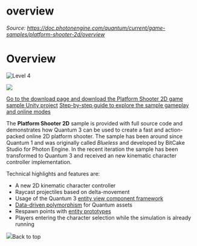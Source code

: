 # overview

_Source: https://doc.photonengine.com/quantum/current/game-samples/platform-shooter-2d/overview_

# Overview

![Level 4](/v2/img/docs/levels/level03-intermediate_1.5x.png)

![](https://doc.photonengine.com/docs/img/quantum/v3/game-samples/platform-shooter-2d/platform-shooter-2d-banner.jpg)

[Go to the download page and download the Platform Shooter 2D game sample Unity project](/quantum/current/game-samples/platform-shooter-2d/getting-started#download-table) [Step-by-step guide to explore the sample gameplay and online modes](/quantum/current/game-samples/platform-shooter-2d/getting-started)

The **Platform Shooter 2D** sample is provided with full source code and demonstrates how Quantum 3 can be used to create a fast and action-packed online 2D platform shooter. The sample has been around since Quantum 1 and was originally called _Blueless_ and developed by BitCake Studio for Photon Engine. In the recent iteration the sample has been transformed to Quantum 3 and received an new kinematic character controller implementation.

Technical highlights and features are:

- A new 2D kinematic character controller
- Raycast projectiles based on delta-movement
- Usage of the Quantum 3 [entity view component framework](/quantum/current/manual/entity-view-component)
- [Data-driven polymorphism](/quantum/current/manual/assets/assets-simulation#data_driven_polymorphism) for Quantum assets
- Respawn points with [entity prototypes](/quantum/current/manual/entity-prototypes)
- Players entering the character selection while the simulation is already running

![](https://doc.photonengine.com/docs/img/quantum/v3/game-samples/platform-shooter-2d/gif-gameplay.gif)Back to top